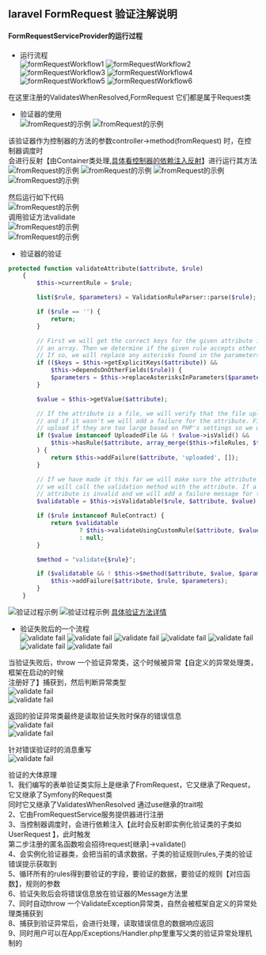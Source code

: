## laravel FormRequest 验证注解说明
#### FormRequestServiceProvider的运行过程
- 运行流程  
![formRequestWorkflow1](images/fromRequest1.png)
![formRequestWorkflow2](images/fromRequest2.png)
![formRequestWorkflow3](images/fromRequest3.png)
![formRequestWorkflow4](images/fromRequest4.png)
![formRequestWorkflow5](images/fromRequest5.png)
![formRequestWorkflow6](images/fromRequest6.png)

在这里注册的ValidatesWhenResolved,FormRequest 它们都是属于Request类
- 验证器的使用  
![fromRequest的示例](images/fromRequest7.png)
![fromRequest的示例](images/fromRequest8.png)

该验证器作为控制器的方法的参数controller->method(fromRequest)  时，在控制器调度时   
会进行反射【由Container类处理,[具体看控制器的依赖注入反射](../vendor/laravel/framework/src/Illuminate/Routing/ControllerDispatcher.php)】进行运行其方法  
![fromRequest的示例](images/fromRequest9.png)
![fromRequest的示例](images/fromRequest10.png)
![fromRequest的示例](images/fromRequest11.png)
![fromRequest的示例](images/fromRequest12.png)

然后运行如下代码  
![fromRequest的示例](images/fromRequest13.png)  
调用验证方法validate  
![fromRequest的示例](images/fromRequest14.png)  
![fromRequest的示例](images/fromRequest15.png)  

- 验证器的验证  
```php 
protected function validateAttribute($attribute, $rule)
    {
        $this->currentRule = $rule;

        list($rule, $parameters) = ValidationRuleParser::parse($rule);

        if ($rule == '') {
            return;
        }

        // First we will get the correct keys for the given attribute in case the field is nested in
        // an array. Then we determine if the given rule accepts other field names as parameters.
        // If so, we will replace any asterisks found in the parameters with the correct keys.
        if (($keys = $this->getExplicitKeys($attribute)) &&
            $this->dependsOnOtherFields($rule)) {
            $parameters = $this->replaceAsterisksInParameters($parameters, $keys);
        }

        $value = $this->getValue($attribute);

        // If the attribute is a file, we will verify that the file upload was actually successful
        // and if it wasn't we will add a failure for the attribute. Files may not successfully
        // upload if they are too large based on PHP's settings so we will bail in this case.
        if ($value instanceof UploadedFile && ! $value->isValid() &&
            $this->hasRule($attribute, array_merge($this->fileRules, $this->implicitRules))
        ) {
            return $this->addFailure($attribute, 'uploaded', []);
        }

        // If we have made it this far we will make sure the attribute is validatable and if it is
        // we will call the validation method with the attribute. If a method returns false the
        // attribute is invalid and we will add a failure message for this failing attribute.
        $validatable = $this->isValidatable($rule, $attribute, $value);

        if ($rule instanceof RuleContract) {
            return $validatable
                    ? $this->validateUsingCustomRule($attribute, $value, $rule)
                    : null;
        }

        $method = "validate{$rule}";

        if ($validatable && ! $this->$method($attribute, $value, $parameters, $this)) {
            $this->addFailure($attribute, $rule, $parameters);
        }
    }
```   

![验证过程示例](images/validate1.png)
![验证过程示例](images/validate2.png)
[具体验证方法详情](../vendor/laravel/framework/src/Illuminate/Validation/Concerns/ValidatesAttributes.php)   


- 验证失败后的一个流程   
![validate fail](images/validate/1.png)
![validate fail](images/validate/2.png)
![validate fail](images/validate/3.png)
![validate fail](images/validate/4.png)
![validate fail](images/validate/5.png)
![validate fail](images/validate/6.png) 
![validate fail](images/validate/7.png)  

当验证失败后，throw 一个验证异常类，这个时候被异常【自定义的异常处理类，框架在启动的时候  
注册好了】捕获到，然后判断异常类型  
![validate fail](images/validate/8.png)  
![validate fail](images/validate/9.png)    

返回的验证异常类最终是读取验证失败时保存的错误信息   
![validate fail](images/validate/10.png)  
![validate fail](images/validate/11.png)    


针对错误验证时的消息重写   
![validate fail](images/validate/12.png)   

验证的大体原理   
1、我们编写的表单验证类实际上是继承了FromRequest，它又继承了Request，它又继承了Symfony的Request类   
同时它又继承了ValidatesWhenResolved 通过use继承的trait啦    
2、它由FromRequestService服务提供器进行注册   
3、当控制器调度时，会进行依赖注入【此时会反射即实例化验证类的子类如UserRequest 】，此时触发   
第二步注册的匿名函数啦会招待request[继承]->validate()    
4、会实例化验证器类，会把当前的请求数据，子类的验证规则rules,子类的验证错误提示获取到   
5、循环所有的rules得到要验证的字段，要验证的数据，要验证的规则【对应函数】，规则的参数   
6、验证失败后会将错误信息放在验证器的Message方法里   
7、同时自动throw 一个ValidateException异常类，自然会被框架自定义的异常处理类捕获到   
8、捕获到验证异常后，会进行处理，读取错误信息的数据响应返回   
9、同时用户可以在App/Exceptions/Handler.php里重写父类的验证异常处理机制的   


